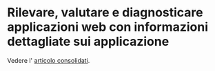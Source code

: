 <properties
    pageTitle="Rileva la valutazione, diagnosticare J2EE web App"
    description="Analizzare anomalo per rilevare e diagnosticare i problemi di prestazioni nelle applicazioni web Java"
    authors="alancameronwills"
    services="application-insights"
    documentationCenter=""
    manager="douge"/>

<tags
    ms.service="application-insights"
    ms.workload="tbd"
    ms.tgt_pltfrm="ibiza"
    ms.devlang="na"
    ms.topic="article" 
    ms.date="02/04/2016"
    ms.author="awills"/>

# <a name="detect-triage-and-diagnose-web-apps-with-application-insights"></a>Rilevare, valutare e diagnosticare applicazioni web con informazioni dettagliate sui applicazione

Vedere l' [articolo consolidati](app-insights-detect-triage-diagnose.md).
 
